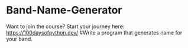 # Band-Name-Generator
Want to join the course? Start your journey here:   https://100daysofpython.dev/
#Write a program that generates name for your band.
